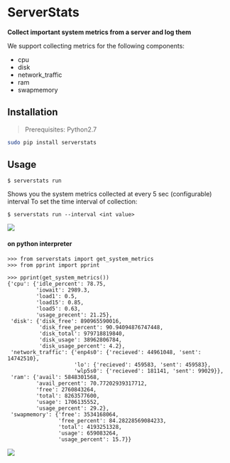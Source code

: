 
# ServerStats
**Collect important system metrics from a server and log them**

We support collecting metrics for the following components:
* cpu
* disk
* network_traffic
* ram
* swapmemory

## Installation
> Prerequisites: Python2.7

```bash
sudo pip install serverstats
```

## Usage
```
$ serverstats run
```
Shows you the system metrics collected at every 5 sec (configurable) interval
To set the time interval of collection:
```
$ serverstats run --interval <int value>
```
![](https://i.imgur.com/J4aUO7S.gif)

#### on python interpreter


```
>>> from serverstats import get_system_metrics
>>> from pprint import pprint

>>> pprint(get_system_metrics())
{'cpu': {'idle_percent': 78.75,
         'iowait': 2989.3,
         'load1': 0.5,
         'load15': 0.85,
         'load5': 0.63,
         'usage_precent': 21.25},
 'disk': {'disk_free': 890965590016,
          'disk_free_percent': 90.94094876747448,
          'disk_total': 979718819840,
          'disk_usage': 38962806784,
          'disk_usage_percent': 4.2},
 'network_traffic': {'enp4s0': {'recieved': 44961048, 'sent': 14742510},
                     'lo': {'recieved': 459583, 'sent': 459583},
                     'wlp5s0': {'recieved': 181141, 'sent': 99029}},
 'ram': {'avail': 5848301568,
         'avail_percent': 70.77202939317712,
         'free': 2760843264,
         'total': 8263577600,
         'usage': 1706135552,
         'usage_percent': 29.2},
 'swapmemory': {'free': 3534168064,
                'free_percent': 84.28228569084233,
                'total': 4193251328,
                'usage': 659083264,
                'usage_percent': 15.7}}
```
![](https://i.imgur.com/srfpubK.gif)


